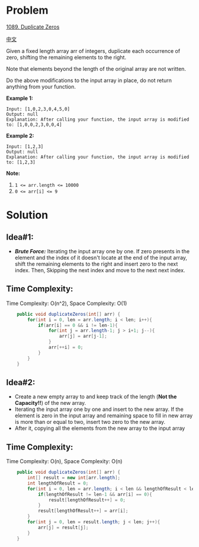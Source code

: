 # Problem
[1089. Duplicate Zeros](https://leetcode.com/problems/duplicate-zeros/)

[中文](https://leetcode-cn.com/problems/duplicate-zeros/)

Given a fixed length array arr of integers, duplicate each occurrence of zero, shifting the remaining elements to the right.

Note that elements beyond the length of the original array are not written.

Do the above modifications to the input array in place, do not return anything from your function.
 

**Example 1:**
```text
Input: [1,0,2,3,0,4,5,0]
Output: null
Explanation: After calling your function, the input array is modified to: [1,0,0,2,3,0,0,4]
```

**Example 2:**
```text
Input: [1,2,3]
Output: null
Explanation: After calling your function, the input array is modified to: [1,2,3]
 ```

**Note:**

1. ```1 <= arr.length <= 10000```
2. ```0 <= arr[i] <= 9```


# Solution
## Idea#1:
* ***Brute Force:*** Iterating the input array one by one. If zero presents in the element and the index of it doesn't locate at the end of the input array, shift the remaining elements to the right and insert zero to the next index. Then, Skipping the next index and move to the next next index.
##  Time Complexity:
Time Complexity: O(n^2), Space Complexity: O(1)

```java
    public void duplicateZeros(int[] arr) {
        for(int i = 0, len = arr.length; i < len; i++){
            if(arr[i] == 0 && i != len-1){
                for(int j = arr.length-1; j > i+1; j--){
                    arr[j] = arr[j-1];
                }
                arr[++i] = 0;
            }
        }
    }
```

## Idea#2:
* Create a new empty array to and keep track of the length (**Not the Capacity!!**) of the new array. 
* Iterating the input array one by one and insert to the new array. If the element is zero in the input array and remaining space to fill in new array is more than or equal to two, insert two zero to the new array. 
* After it, copying all the elements from the new array to the input array
##  Time Complexity:
Time Complexity: O(n), Space Complexity: O(n)

```java
    public void duplicateZeros(int[] arr) {
        int[] result = new int[arr.length];
        int lengthOfResult = 0;
        for(int i = 0, len = arr.length; i < len && lengthOfResult < len; i++){
            if(lengthOfResult != len-1 && arr[i] == 0){
                result[lengthOfResult++] = 0;
            }
            result[lengthOfResult++] = arr[i];
        }
        for(int j = 0, len = result.length; j < len; j++){
            arr[j] = result[j];
        }
    }
```

